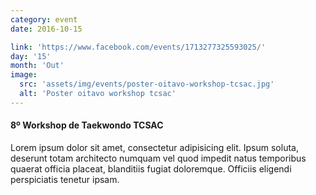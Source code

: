 ```yaml
---
category: event
date: 2016-10-15

link: 'https://www.facebook.com/events/1713277325593025/'
day: '15'
month: 'Out'
image:
  src: 'assets/img/events/poster-oitavo-workshop-tcsac.jpg'
  alt: 'Poster oitavo workshop tcsac'
---
```

#### 8º Workshop de Taekwondo TCSAC

Lorem ipsum dolor sit amet, consectetur adipisicing elit. Ipsum soluta, deserunt totam architecto numquam vel quod impedit natus temporibus quaerat officia placeat, blanditiis fugiat doloremque. Officiis eligendi perspiciatis tenetur ipsam.